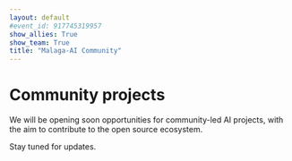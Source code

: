 ```yaml
---
layout: default
#event_id: 917745319957
show_allies: True
show_team: True
title: "Malaga-AI Community"
---
```


# Community projects

We will be opening soon opportunities for community-led AI projects, with the aim to contribute to the open source ecosystem.

Stay tuned for updates.
